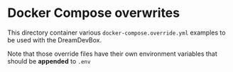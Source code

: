 # Docker Compose overwrites

This directory container various `docker-compose.override.yml` examples to be used with the DreamDevBox.

Note that those override files have their own environment variables that should be **appended** to `.env`

